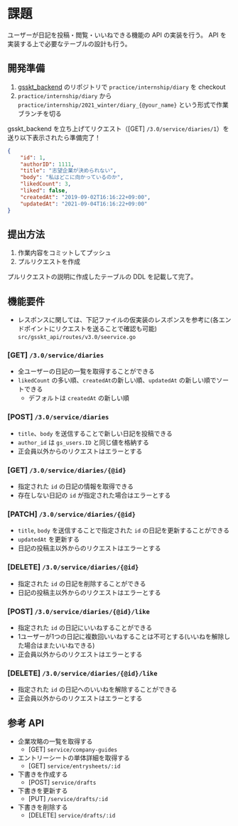 # 課題

ユーザーが日記を投稿・閲覧・いいねできる機能の API の実装を行う。
API を実装する上で必要なテーブルの設計も行う。

## 開発準備

1. [gsskt_backend](https://github.com/howtv/gsskt_backend) のリポジトリで `practice/internship/diary` を checkout
1. `practice/internship/diary` から `practice/internship/2021_winter/diary_{@your_name}` という形式で作業ブランチを切る

gsskt_backend を立ち上げてリクエスト（[GET] `/3.0/service/diaries/1`）を送り以下表示されたら準備完了！

```json
{
    "id": 1,
    "authorID": 1111,
    "title": "志望企業が決められない",
    "body": "私はどこに向かっているのか",
    "likedCount": 3,
    "liked": false,
    "createdAt": "2019-09-02T16:16:22+09:00",
    "updatedAt": "2021-09-04T16:16:22+09:00"
}
```

## 提出方法

1. 作業内容をコミットしてプッシュ
1. プルリクエストを作成

プルリクエストの説明に作成したテーブルの DDL を記載して完了。

## 機能要件

- レスポンスに関しては、下記ファイルの仮実装のレスポンスを参考に(各エンドポイントにリクエストを送ることで確認も可能)  
`src/gsskt_api/routes/v3.0/seervice.go`

### [GET] `/3.0/service/diaries`

- 全ユーザーの日記の一覧を取得することができる
- `likedCount` の多い順、`createdAt`の新しい順、`updatedAt` の新しい順でソートできる
    - デフォルトは `createdAt` の新しい順

### [POST] `/3.0/service/diaries`

- `title`、`body` を送信することで新しい日記を投稿できる
- `author_id` は `gs_users.ID` と同じ値を格納する
- 正会員以外からのリクエストはエラーとする

### [GET] `/3.0/service/diaries/{@id}`

- 指定された `id` の日記の情報を取得できる
- 存在しない日記の `id` が指定された場合はエラーとする

### [PATCH] `/3.0/service/diaries/{@id}`

- `title`, `body` を送信することで指定された `id` の日記を更新することができる
- `updatedAt` を更新する
- 日記の投稿主以外からのリクエストはエラーとする

### [DELETE] `/3.0/service/diaries/{@id}`

- 指定された `id` の日記を削除することができる
- 日記の投稿主以外からのリクエストはエラーとする

### [POST] `/3.0/service/diaries/{@id}/like`

- 指定された `id` の日記にいいねすることができる
- 1ユーザーが1つの日記に複数回いいねすることは不可とする(いいねを解除した場合はまたいいねできる)
- 正会員以外からのリクエストはエラーとする

### [DELETE] `/3.0/service/diaries/{@id}/like`

- 指定された `id` の日記へのいいねを解除することができる
- 正会員以外からのリクエストはエラーとする

## 参考 API

- 企業攻略の一覧を取得する
    - [GET] `service/company-guides`
- エントリーシートの単体詳細を取得する
    - [GET] `service/entrysheets/:id`
- 下書きを作成する
    - [POST] `service/drafts`
- 下書きを更新する
    - [PUT] `/service/drafts/:id`
- 下書きを削除する
    - [DELETE] `service/drafts/:id`
